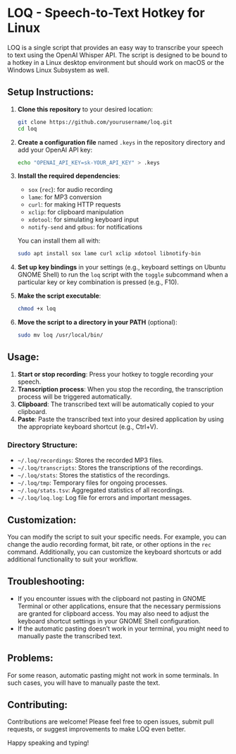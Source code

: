 # LOQ - Speech-to-Text Hotkey for Linux

LOQ is a single script that provides an easy way to transcribe your speech to text using the OpenAI Whisper API. The script is designed to be bound to a hotkey in a Linux desktop environment but should work on macOS or the Windows Linux Subsystem as well.

## Setup Instructions:

1. **Clone this repository** to your desired location:
    ```bash
    git clone https://github.com/yourusername/loq.git
    cd loq
    ```

2. **Create a configuration file** named `.keys` in the repository directory and add your OpenAI API key:
    ```bash
    echo "OPENAI_API_KEY=sk-YOUR_API_KEY" > .keys
    ```

3. **Install the required dependencies**:
    - `sox` (`rec`): for audio recording
    - `lame`: for MP3 conversion
    - `curl`: for making HTTP requests
    - `xclip`: for clipboard manipulation
    - `xdotool`: for simulating keyboard input
    - `notify-send` and `gdbus`: for notifications

    You can install them all with:
    ```bash
    sudo apt install sox lame curl xclip xdotool libnotify-bin
    ```

4. **Set up key bindings** in your settings (e.g., keyboard settings on Ubuntu GNOME Shell) to run the `loq` script with the `toggle` subcommand when a particular key or key combination is pressed (e.g., F10).

5. **Make the script executable**:
    ```bash
    chmod +x loq
    ```

6. **Move the script to a directory in your PATH** (optional):
    ```bash
    sudo mv loq /usr/local/bin/
    ```

## Usage:

1. **Start or stop recording**: Press your hotkey to toggle recording your speech.
2. **Transcription process**: When you stop the recording, the transcription process will be triggered automatically.
3. **Clipboard**: The transcribed text will be automatically copied to your clipboard.
4. **Paste**: Paste the transcribed text into your desired application by using the appropriate keyboard shortcut (e.g., Ctrl+V).

### Directory Structure:
- `~/.loq/recordings`: Stores the recorded MP3 files.
- `~/.loq/transcripts`: Stores the transcriptions of the recordings.
- `~/.loq/stats`: Stores the statistics of the recordings.
- `~/.loq/tmp`: Temporary files for ongoing processes.
- `~/.loq/stats.tsv`: Aggregated statistics of all recordings.
- `~/.loq/loq.log`: Log file for errors and important messages.

## Customization:

You can modify the script to suit your specific needs. For example, you can change the audio recording format, bit rate, or other options in the `rec` command. Additionally, you can customize the keyboard shortcuts or add additional functionality to suit your workflow.

## Troubleshooting:

- If you encounter issues with the clipboard not pasting in GNOME Terminal or other applications, ensure that the necessary permissions are granted for clipboard access. You may also need to adjust the keyboard shortcut settings in your GNOME Shell configuration.
- If the automatic pasting doesn't work in your terminal, you might need to manually paste the transcribed text.

## Problems:

For some reason, automatic pasting might not work in some terminals. In such cases, you will have to manually paste the text.

## Contributing:

Contributions are welcome! Please feel free to open issues, submit pull requests, or suggest improvements to make LOQ even better.

Happy speaking and typing!
